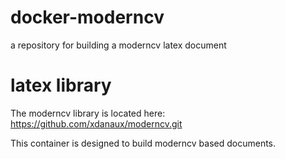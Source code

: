 # docker-moderncv
a repository for building a moderncv latex document

# latex library

The moderncv library is located here: https://github.com/xdanaux/moderncv.git

This container is designed to build moderncv based documents.
